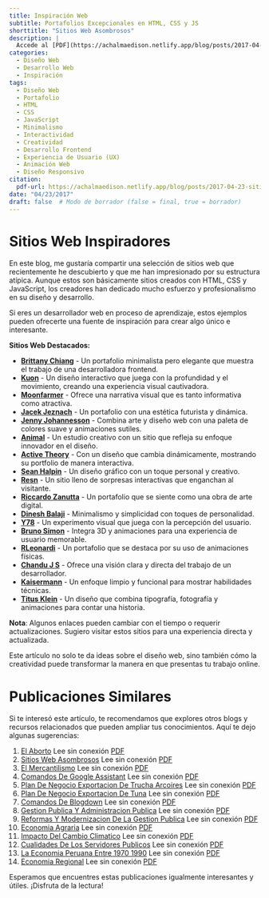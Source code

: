 ```yaml
---
title: Inspiración Web
subtitle: Portafolios Excepcionales en HTML, CSS y JS
shorttitle: "Sitios Web Asombrosos"
description: |
  Accede al [PDF](https://achalmaedison.netlify.app/blog/posts/2017-04-23-sitios-web-asombrosos/index.pdf)
categories:
  - Diseño Web
  - Desarrollo Web
  - Inspiración
tags:
  - Diseño Web
  - Portafolio
  - HTML
  - CSS
  - JavaScript
  - Minimalismo
  - Interactividad
  - Creatividad
  - Desarrollo Frontend
  - Experiencia de Usuario (UX)
  - Animación Web
  - Diseño Responsivo
citation:
  pdf-url: https://achalmaedison.netlify.app/blog/posts/2017-04-23-sitios-web-asombrosos/index.pdf
date: "04/23/2017"
draft: false  # Modo de borrador (false = final, true = borrador)
---
```










# Sitios Web Inspiradores

En este blog, me gustaría compartir una selección de sitios web que recientemente he descubierto y que me han impresionado por su estructura atípica. Aunque estos son básicamente sitios creados con HTML, CSS y JavaScript, los creadores han dedicado mucho esfuerzo y profesionalismo en su diseño y desarrollo.

Si eres un desarrollador web en proceso de aprendizaje, estos ejemplos pueden ofrecerte una fuente de inspiración para crear algo único e interesante.

**Sitios Web Destacados:**

-   [**Brittany Chiang**](https://brittanychiang.com/) - Un portafolio minimalista pero elegante que muestra el trabajo de una desarrolladora frontend.
-   [**Kuon**](https://kuon.space/) - Un diseño interactivo que juega con la profundidad y el movimiento, creando una experiencia visual cautivadora.
-   [**Moonfarmer**](https://moonfarmer.com/) - Ofrece una narrativa visual que es tanto informativa como atractiva.
-   [**Jacek Jeznach**](https://jacekjeznach.com/) - Un portafolio con una estética futurista y dinámica.
-   [**Jenny Johannesson**](http://www.jennyjohannesson.com/) - Combina arte y diseño web con una paleta de colores suave y animaciones sutiles.
-   [**Animal**](https://animalmade.com/) - Un estudio creativo con un sitio que refleja su enfoque innovador en el diseño.
-   [**Active Theory**](https://activetheory.net/home) - Con un diseño que cambia dinámicamente, mostrando su portfolio de manera interactiva.
-   [**Sean Halpin**](https://www.seanhalpin.design/) - Un diseño gráfico con un toque personal y creativo.
-   [**Resn**](https://resn.co.nz/#!/about) - Un sitio lleno de sorpresas interactivas que enganchan al visitante.
-   [**Riccardo Zanutta**](http://riccardozanutta.com/) - Un portafolio que se siente como una obra de arte digital.
-   [**Dinesh Balaji**](https://dineshbalaji.in/) - Minimalismo y simplicidad con toques de personalidad.
-   [**Y78**](http://y78.fr/2/) - Un experimento visual que juega con la percepción del usuario.
-   [**Bruno Simon**](https://bruno-simon.com/) - Integra 3D y animaciones para una experiencia de usuario memorable.
-   [**RLeonardi**](http://www.rleonardi.com/) - Un portafolio que se destaca por su uso de animaciones físicas.
-   [**Chandu J S**](https://chandujs.dev/) - Ofrece una visión clara y directa del trabajo de un desarrollador.
-   [**Kaisermann**](https://kaisermann.me/) - Un enfoque limpio y funcional para mostrar habilidades técnicas.
-   [**Titus Klein**](https://titusklein.com/) - Un diseño que combina tipografía, fotografía y animaciones para contar una historia.

**Nota**: Algunos enlaces pueden cambiar con el tiempo o requerir actualizaciones. Sugiero visitar estos sitios para una experiencia directa y actualizada.

Este artículo no solo te da ideas sobre el diseño web, sino también cómo la creatividad puede transformar la manera en que presentas tu trabajo online.


# Publicaciones Similares

Si te interesó este artículo, te recomendamos que explores otros blogs y recursos relacionados que pueden ampliar tus conocimientos. Aquí te dejo algunas sugerencias:


1. [El Aborto](https://achalmaedison.netlify.app/blog/posts/2015-05-14-el-aborto) Lee sin conexión [PDF](https://achalmaedison.netlify.app/blog/posts/2015-05-14-el-aborto/index.pdf)
2. [Sitios Web Asombrosos](https://achalmaedison.netlify.app/blog/posts/2017-04-23-sitios-web-asombrosos) Lee sin conexión [PDF](https://achalmaedison.netlify.app/blog/posts/2017-04-23-sitios-web-asombrosos/index.pdf)
3. [El Mercantilismo](https://achalmaedison.netlify.app/blog/posts/2017-05-23-el-mercantilismo) Lee sin conexión [PDF](https://achalmaedison.netlify.app/blog/posts/2017-05-23-el-mercantilismo/index.pdf)
4. [Comandos De Google Assistant](https://achalmaedison.netlify.app/blog/posts/2020-05-23-comandos-de-google-assistant) Lee sin conexión [PDF](https://achalmaedison.netlify.app/blog/posts/2020-05-23-comandos-de-google-assistant/index.pdf)
5. [Plan De Negocio Exportacion De Trucha Arcoires](https://achalmaedison.netlify.app/blog/posts/2020-09-15-plan-de-negocio-exportacion-de-trucha-arcoires) Lee sin conexión [PDF](https://achalmaedison.netlify.app/blog/posts/2020-09-15-plan-de-negocio-exportacion-de-trucha-arcoires/index.pdf)
6. [Plan De Negocio Exportacion De Tuna](https://achalmaedison.netlify.app/blog/posts/2021-07-13-plan-de-negocio-exportacion-de-tuna) Lee sin conexión [PDF](https://achalmaedison.netlify.app/blog/posts/2021-07-13-plan-de-negocio-exportacion-de-tuna/index.pdf)
7. [Comandos De Blogdown](https://achalmaedison.netlify.app/blog/posts/2021-07-14-comandos-de-blogdown) Lee sin conexión [PDF](https://achalmaedison.netlify.app/blog/posts/2021-07-14-comandos-de-blogdown/index.pdf)
8. [Gestion Publica Y Administracion Publica](https://achalmaedison.netlify.app/blog/posts/2021-10-01-gestion-publica-y-administracion-publica) Lee sin conexión [PDF](https://achalmaedison.netlify.app/blog/posts/2021-10-01-gestion-publica-y-administracion-publica/index.pdf)
9. [Reformas Y Modernizacion De La Gestion Publica](https://achalmaedison.netlify.app/blog/posts/2021-10-01-reformas-y-modernizacion-de-la-gestion-publica) Lee sin conexión [PDF](https://achalmaedison.netlify.app/blog/posts/2021-10-01-reformas-y-modernizacion-de-la-gestion-publica/index.pdf)
10. [Economia Agraria](https://achalmaedison.netlify.app/blog/posts/2022-04-22-economia-agraria) Lee sin conexión [PDF](https://achalmaedison.netlify.app/blog/posts/2022-04-22-economia-agraria/index.pdf)
11. [Impacto Del Cambio Climatico](https://achalmaedison.netlify.app/blog/posts/2022-06-02-impacto-del-cambio-climatico) Lee sin conexión [PDF](https://achalmaedison.netlify.app/blog/posts/2022-06-02-impacto-del-cambio-climatico/index.pdf)
12. [Cualidades De Los Servidores Publicos](https://achalmaedison.netlify.app/blog/posts/2023-05-11-cualidades-de-los-servidores-publicos) Lee sin conexión [PDF](https://achalmaedison.netlify.app/blog/posts/2023-05-11-cualidades-de-los-servidores-publicos/index.pdf)
13. [La Economia Peruana Entre 1970 1990](https://achalmaedison.netlify.app/blog/posts/2023-05-12-la-economia-peruana-entre-1970-1990) Lee sin conexión [PDF](https://achalmaedison.netlify.app/blog/posts/2023-05-12-la-economia-peruana-entre-1970-1990/index.pdf)
14. [Economia Regional](https://achalmaedison.netlify.app/blog/posts/2023-05-16-economia-regional) Lee sin conexión [PDF](https://achalmaedison.netlify.app/blog/posts/2023-05-16-economia-regional/index.pdf)


Esperamos que encuentres estas publicaciones igualmente interesantes y útiles. ¡Disfruta de la lectura!


